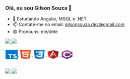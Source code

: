 ### Olá, eu sou Gilson Souza 👋

- 🌱 Estudando Angular, MSQL e .NET
- 📫 Contate-me no email: gilsonsouza.dev@gmail.com
- 😄 Pronouns: ele/dele


<div>
  <a href="linkedin.com/in/gilsonsouza-dev">
  <img height="180em" src="https//github-readme-stats.vercel.app/api?username=GilsonSouzaDev&show_icons=true&theme=dracula&include_all_commits=true&count_private=true"/>
  <img height="180em" src="https//github-readme-stats.vercel.app/api/top-langs/?username=GilsonSouzaDev&layout=compact&langs_count=16&theme=dracula"/>
</div>


<div style="display: inline_block"><br>
  <img align="center" alt="Gilson-Ts" height="30" width="40" src="https://raw.githubusercontent.com/devicons/devicon/master/icons/typescript/typescript-plain.svg">
  <img align="center" alt="Gilson-HTML" height="30" width="40" src="https://raw.githubusercontent.com/devicons/devicon/master/icons/html5/html5-original.svg">
  <img align="center" alt="Gilson-CSS" height="30" width="40" src="https://raw.githubusercontent.com/devicons/devicon/master/icons/css3/css3-original.svg">
  <img align="center" alt="Gilson-Angular" height="30" width="40" src="https://raw.githubusercontent.com/devicons/devicon/master/icons/angularjs/angularjs-original.svg">
  <img align="center" alt="Gilson-Csharp" height="30" width="40" src="https://raw.githubusercontent.com/devicons/devicon/master/icons/csharp/csharp-original.svg">
</div>
  
  ##
 
<div> 
  <a href = "mailto:gilsonsouza.dev@gmail.com"><img src="https://img.shields.io/badge/-Gmail-%23333?style=for-the-badge&logo=gmail&logoColor=white" target="_blank"></a>
  <a href="https://www.linkedin.com/in/gilsonsouza-dev" target="_blank"><img src="https://img.shields.io/badge/-LinkedIn-%230077B5?style=for-the-badge&logo=linkedin&logoColor=white" ></a> 
</div>
